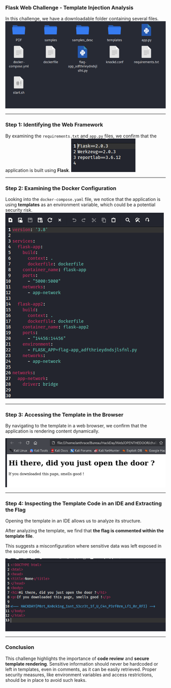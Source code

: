 
### **Flask Web Challenge - Template Injection Analysis**

In this challenge, we have a downloadable folder containing several files.
![Screenshot](images/door_files.png)

---

### **Step 1: Identifying the Web Framework**

By examining the `requirements.txt` and `app.py` files, we confirm that the application is built using **Flask**.
![Screenshot](images/door_flask_infos.png)

---

### **Step 2: Examining the Docker Configuration**

Looking into the `docker-compose.yaml` file, we notice that the application is using **templates** as an environment variable, which could be a potential security risk.
![Screenshot](images/door_docker.png)

---

### **Step 3: Accessing the Template in the Browser**

By navigating to the template in a web browser, we confirm that the application is rendering content dynamically.

![Screenshot](images/door_browser.png)

---

### **Step 4: Inspecting the Template Code in an IDE and Extracting the Flag**

Opening the template in an IDE allows us to analyze its structure.

After analyzing the template, we find that **the flag is commented within the template file**.

This suggests a misconfiguration where sensitive data was left exposed in the source code.

![Screenshot](images/door_ide.png)

---

### **Conclusion**

This challenge highlights the importance of **code review** and **secure template rendering**. Sensitive information should never be hardcoded or left in templates, even in comments, as it can be easily retrieved. Proper security measures, like environment variables and access restrictions, should be in place to avoid such leaks.